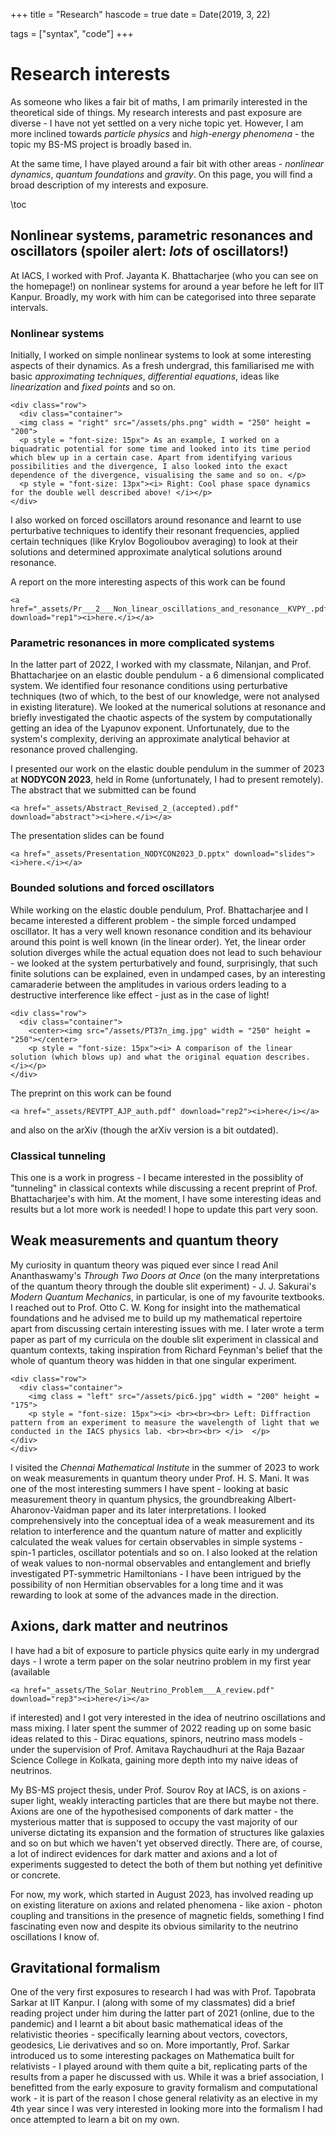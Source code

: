+++
title = "Research"
hascode = true
date = Date(2019, 3, 22)

tags = ["syntax", "code"]
+++

# Research interests

As someone who likes a fair bit of maths, I am primarily interested in the theoretical side of things. My research interests and past exposure are diverse - I have not yet settled on a very niche topic yet. However, I am more inclined towards _particle physics_ and _high-energy phenomena_ - the topic my BS-MS project is broadly based in. 

At the same time, I have played around a fair bit with other areas - _nonlinear dynamics_, _quantum foundations_ and _gravity_. On this page, you will find a broad description of my interests and exposure. 

\toc

## Nonlinear systems, parametric resonances and oscillators (spoiler alert: _lots_ of oscillators!)

At IACS, I worked with Prof. Jayanta K. Bhattacharjee (who you can see on the homepage!) on nonlinear systems for around a year before he left for IIT Kanpur. Broadly, my work with him can be categorised into three separate intervals. 

### Nonlinear systems

Initially, I worked on simple nonlinear systems to look at some interesting aspects of their dynamics. As a fresh undergrad, this familiarised me with basic _approximating techniques_, _differential equations_, ideas like _linearization_ and _fixed points_ and so on. 

~~~
<div class="row">
  <div class="container">
  <img class = "right" src="/assets/phs.png" width = "250" height = "200">
  <p style = "font-size: 15px"> As an example, I worked on a biquadratic potential for some time and looked into its time period which blew up in a certain case. Apart from identifying various possibilities and the divergence, I also looked into the exact dependence of the divergence, visualising the same and so on. </p>
  <p style = "font-size: 13px"><i> Right: Cool phase space dynamics for the double well described above! </i></p>
</div>
~~~

I also worked on forced oscillators around resonance and learnt to use perturbative techniques to identify their resonant frequencies, applied certain techniques (like Krylov Bogolioubov averaging) to look at their solutions and determined approximate analytical solutions around resonance. 

A report on the more interesting aspects of this work can be found 
~~~
<a href="_assets/Pr___2___Non_linear_oscillations_and_resonance__KVPY_.pdf" download="rep1"><i>here.</i></a>
~~~

### Parametric resonances in more complicated systems

In the latter part of 2022, I worked with my classmate, Nilanjan, and Prof. Bhattacharjee on an elastic double pendulum - a 6 dimensional complicated system. We identified four resonance conditions using perturbative techniques (two of which, to the best of our knowledge, were not analysed in existing literature). We looked at the numerical solutions at resonance and briefly investigated the chaotic aspects of the system by computationally getting an idea of the Lyapunov exponent. Unfortunately, due to the system's complexity, deriving an approximate analytical behavior at resonance proved challenging. 

I presented our work on the elastic double pendulum in the summer of 2023 at **NODYCON 2023**, held in Rome (unfortunately, I had to present remotely). The abstract that we submitted can be found 
~~~
<a href="_assets/Abstract_Revised_2_(accepted).pdf" download="abstract"><i>here.</i></a>
~~~
The presentation slides can be found 
~~~
<a href="_assets/Presentation_NODYCON2023_D.pptx" download="slides"><i>here.</i></a>
~~~

### Bounded solutions and forced oscillators

While working on the elastic double pendulum, Prof. Bhattacharjee and I became interested a different problem - the simple forced undamped oscillator. It has a very well known resonance condition and its behaviour around this point is well known (in the linear order). Yet, the linear order solution diverges while the actual equation does not lead to such behaviour - we looked at the system perturbatively and found, surprisingly, that such finite solutions can be explained, even in undamped cases, by an interesting camaraderie between the amplitudes in various orders leading to a destructive interference like effect - just as in the case of light! 

~~~
<div class="row">
  <div class="container">
    <center><img src="/assets/PT37n_img.jpg" width = "250" height = "250"></center>
    <p style = "font-size: 15px"><i> A comparison of the linear solution (which blows up) and what the original equation describes. </i></p>
</div>
~~~

The preprint on this work can be found 
~~~
<a href="_assets/REVTPT_AJP_auth.pdf" download="rep2"><i>here</i></a>
~~~
and also on the arXiv (though the arXiv version is a bit outdated).


### Classical tunneling 

This one is a work in progress - I became interested in the possiblity of "tunneling" in classical contexts while discussing a recent preprint of Prof. Bhattacharjee's with him. At the moment, I have some interesting ideas and results but a lot more work is needed! I hope to update this part very soon.

## Weak measurements and quantum theory

My curiosity in quantum theory was piqued ever since I read Anil Ananthaswamy's _Through Two Doors at Once_ (on the many interpretations of the quantum theory through the double slit experiment) - J. J. Sakurai's _Modern Quantum Mechanics_, in particular, is one of my favourite textbooks. I reached out to Prof. Otto C. W. Kong for insight into the mathematical foundations and he advised me to build up my mathematical repertoire apart from discussing certain interesting issues with me. I later wrote a term paper as part of my curricula on the double slit experiment in classical and quantum contexts, taking inspiration from Richard Feynman's belief that the whole of quantum theory was hidden in that one singular experiment.

~~~
<div class="row">
  <div class="container">
    <img class = "left" src="/assets/pic6.jpg" width = "200" height = "175">
    <p style = "font-size: 15px"><i> <br><br><br> Left: Diffraction pattern from an experiment to measure the wavelength of light that we conducted in the IACS physics lab. <br><br><br> </i>  </p>
</div>
</div>
~~~

I visited the _Chennai Mathematical Institute_ in the summer of 2023 to work on weak measurements in quantum theory under Prof. H. S. Mani. It was one of the most interesting summers I have spent - looking at basic measurement theory in quantum physics, the groundbreaking Albert-Aharonov-Vaidman paper and its later interpretations. I looked comprehensively into the conceptual idea of a weak measurement and its relation to interference and the quantum nature of matter and explicitly calculated the weak values for certain observables in simple systems - spin-1 particles, oscillator potentials and so on. I also looked at the relation of weak values to non-normal observables and entanglement and briefly investigated PT-symmetric Hamiltonians - I have been intrigued by the possibility of non Hermitian observables for a long time and it was rewarding to look at some of the advances made in the direction.

## Axions, dark matter and neutrinos 

I have had a bit of exposure to particle physics quite early in my undergrad days - I wrote a term paper on the solar neutrino problem in my first year (available
~~~
<a href="_assets/The_Solar_Neutrino_Problem___A_review.pdf" download="rep3"><i>here</i></a>
~~~ 
if interested) and I got very interested in the idea of neutrino oscillations and mass mixing. I later spent the summer of 2022 reading up on some basic ideas related to this - Dirac equations, spinors, neutrino mass models - under the supervision of Prof. Amitava Raychaudhuri at the Raja Bazaar Science College in Kolkata, gaining more depth into my naive ideas of neutrinos. 

My BS-MS project thesis, under Prof. Sourov Roy at IACS, is on axions - super light, weakly interacting particles that are there but maybe not there. Axions are one of the hypothesised components of dark matter - the mysterious matter that is supposed to occupy the vast majority of our universe dictating its expansion and the formation of structures like galaxies and so on but which we haven't yet observed directly. There are, of course, a lot of indirect evidences for dark matter and axions and a lot of experiments suggested to detect the both of them but nothing yet definitive or concrete. 

For now, my work, which started in August 2023, has involved reading up on existing literature on axions and related phenomena - like axion - photon coupling and transitions in the presence of magnetic fields, something I find fascinating even now and despite its obvious similarity to the neutrino oscillations I know of. 

## Gravitational formalism

One of the very first exposures to research I had was with Prof. Tapobrata Sarkar at IIT Kanpur. I (along with some of my classmates) did a brief reading project under him during the latter part of 2021 (online, due to the pandemic) and I learnt a bit about basic mathematical ideas of the relativistic theories - specifically learning about vectors, covectors, geodesics, Lie derivatives and so on. More importantly, Prof. Sarkar introduced us to some interesting packages on Mathematica built for relativists - I played around with them quite a bit, replicating parts of the results from a paper he discussed with us. While it was a brief association, I benefitted from the early exposure to gravity formalism and computational work - it is part of the reason I chose general relativity as an elective in my 4th year since I was very interested in looking more into the formalism I had once attempted to learn a bit on my own.